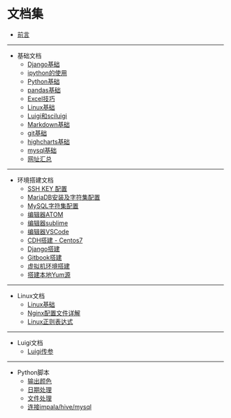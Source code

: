 # 文档集

* [前言](README.md)

----

* 基础文档
    * [Django基础](base/django.md)
    * [ipython的使用](base/ipython.md)
    * [Python基础](base/Python.md)
    * [pandas基础](base/pandas.md)
    * [Excel技巧](base/Excel.md)
    * [Linux基础](base/Linux.md)
    * [Luigi和sciluigi](base/Luigi.md)
    * [Markdown基础](base/Markdown.md)
    * [git基础](base/git.md)
    * [highcharts基础](base/highcharts.md)
    * [mysql基础](base/mysql.md)
    * [网址汇总](base/website.md)

----
* 环境搭建文档
    * [SSH KEY 配置](install/Conf_ssh.md)
    * [MariaDB安装及字符集配置](install/Conf_MariaDB.md)
    * [MySQL字符集配置](install/Conf_Mysql.md)
    * [编辑器ATOM](install/Editor_Atom.md)
    * [编辑器sublime](install/Editor_SubLime_Text.md)
    * [编辑器VSCode](install/Editor_VS_Code.md)
    * [CDH搭建 - Centos7](install/Install_Cdh_Centos7.md)
    * [Django搭建](install/Install_Django.md)
    * [Gitbook搭建](install/Install_Gitbook.md)
    * [虚拟机环境搭建](install/Install_VirtualBox_Centos7.md)
    * [搭建本地Yum源](install/Install_yum.md)

----
* Linux文档
    * [Linux基础](linux/command.md)
    * [Nginx配置文件详解](linux/Nginx.md)
    * [Linux正则表达式](linux/zhengze.md)

----
* Luigi文档
    * [Luigi传参](luigi/luigi.py)

----
* Python脚本
    * [输出颜色](python_scripts/ColorPrint.py)
    * [日期处理](python_scripts/date.py)
    * [文件处理](python_scripts/file.py)
    * [连接impala/hive/mysql](python_scripts/sqlalchemy.py)
